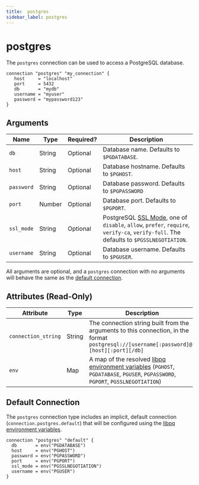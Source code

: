 ```yaml
---
title:  postgres
sidebar_label: postgres
---
```


# postgres

The `postgres` connection can be used to access a PostgreSQL database.

```hcl
connection "postgres" "my_connection" {
   host     = "localhost"
   port     = 5432
   db       = "mydb"
   username = "myuser"
   password = "mypassword123"
}
```

## Arguments

| Name                | Type    | Required?| Description
|---------------------|---------|----------|-------------------
| `db`                |  String | Optional | Database name.  Defaults to `$PGDATABASE`.
| `host`              |  String | Optional | Database hostname.  Defaults to `$PGHOST`.
| `password`          |  String | Optional | Database password. Defaults to `$PGPASSWORD`
| `port`              |  Number | Optional | Database port.  Defaults to `$PGPORT`.
| `ssl_mode`          |  String | Optional | PostgreSQL [SSL Mode](https://www.postgresql.org/docs/current/libpq-ssl.html#LIBPQ-SSL-PROTECTION), one of  `disable`, `allow`, `prefer`, `require`, `verify-ca`, `verify-full`.  The defaults to `$PGSSLNEGOTIATION`.
| `username`          |  String | Optional |  Database username. Defaults to `$PGUSER`.


All arguments are optional, and a `postgres` connection with no arguments will behave the same as the [default connection](#default-connection).

<!--

| `search_path`       |  String | Optional | Database search path.
| `search_path_prefix`|  String | Optional | Database search path prefix.

-->

## Attributes (Read-Only)

| Attribute           | Type   | Description
| --------------------| ------ |------------------------------------------------------------------------------
| `connection_string` | String | The connection string built from the arguments to this connection, in the format `postgresql://[username[:password]@][host][:port][/db]`
| `env`               | Map    | A map of the resolved [libpq environment variables](https://www.postgresql.org/docs/current/libpq-envars.html) (`PGHOST`, `PGDATABASE`, `PGUSER`, `PGPASSWORD`, `PGPORT`, `PGSSLNEGOTIATION`)



## Default Connection

The `postgres` connection type includes an implicit, default connection (`connection.postgres.default`) that will be configured using the [libpq environment variables](https://www.postgresql.org/docs/current/libpq-envars.html).


```hcl
connection "postgres" "default" {
  db       = env("PGDATABASE")
  host     = env("PGHOST")
  password = env("PGPASSWORD")
  port     = env("PGPORT")
  ssl_mode = env("PGSSLNEGOTIATION")
  username = env("PGUSER")
}
```